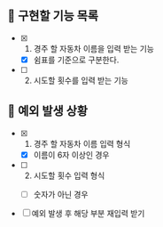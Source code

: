 ## 📌 구현할 기능 목록

- [x] 1. 경주 할 자동차 이름을 입력 받는 기능
  - [x] 쉼표를 기준으로 구분한다.

- [ ] 2. 시도할 횟수를 입력 받는 기능

## 🎯 예외 발생 상황

- [x] 1. 경주 할 자동차 이름 입력 형식
  - [x] 이름이 6자 이상인 경우

- [ ] 2. 시도할 횟수 입력 형식
   - [ ] 숫자가 아닌 경우


- [ ] 예외 발생 후 해당 부분 재입력 받기
